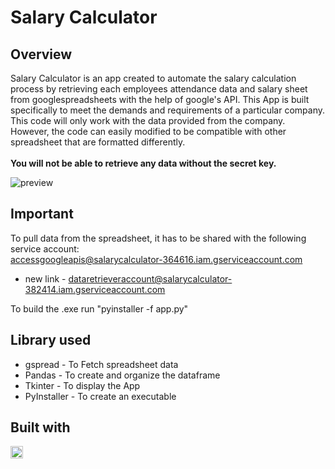 # Salary Calculator

## Overview
Salary Calculator is an app created to automate the salary calculation process by retrieving each employees attendance data and 
salary sheet from googlespreadsheets with the help of google's API. This App is built specifically to meet the demands and requirements of 
a particular company. This code will only work with the data provided from the company. However, the code can easily modified to be 
compatible with other spreadsheet that are formatted differently.
<br/><br/>
**You will not be able to retrieve any data without the secret key.**

![preview](https://user-images.githubusercontent.com/22732115/194951710-cca57a0f-053f-4f0f-b7e5-177976399d47.png)

## Important
To pull data from the spreadsheet, it has to be shared with the following service account: <br/>
accessgoogleapis@salarycalculator-364616.iam.gserviceaccount.com

- new link -
dataretrieveraccount@salarycalculator-382414.iam.gserviceaccount.com

To build the .exe run "pyinstaller -f app.py"

## Library used
  * gspread - To Fetch spreadsheet data  
  * Pandas - To create and organize the dataframe
  * Tkinter - To display the App
  * PyInstaller - To create an executable
  
## Built with           
<code><img height="20" src="https://cdn.jsdelivr.net/gh/devicons/devicon/icons/python/python-original.svg" /></code>

          
